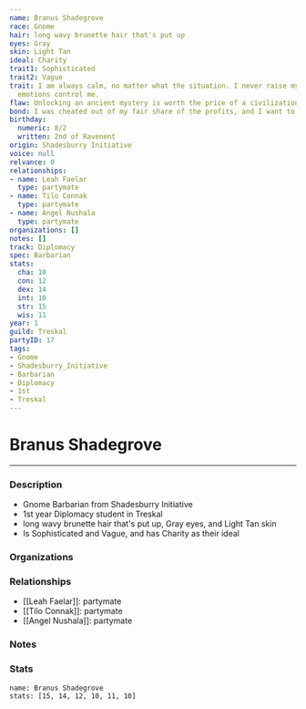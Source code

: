```yaml
---
name: Branus Shadegrove
race: Gnome
hair: long wavy brunette hair that's put up
eyes: Gray
skin: Light Tan
ideal: Charity
trait1: Sophisticated
trait2: Vague
trait: I am always calm, no matter what the situation. I never raise my voice or let
  emotions control me.
flaw: Unlocking an ancient mystery is worth the price of a civilization.
bond: I was cheated out of my fair share of the profits, and I want to get my due.
birthday:
  numeric: 8/2
  written: 2nd of Ravenent
origin: Shadesburry Initiative
voice: null
relvance: 0
relationships:
- name: Leah Faelar
  type: partymate
- name: Tilo Connak
  type: partymate
- name: Angel Nushala
  type: partymate
organizations: []
notes: []
track: Diplomacy
spec: Barbarian
stats:
  cha: 10
  con: 12
  dex: 14
  int: 10
  str: 15
  wis: 11
year: 1
guild: Treskal
partyID: 17
tags:
- Gnome
- Shadesburry_Initiative
- Barbarian
- Diplomacy
- 1st
- Treskal
---
```

# Branus Shadegrove
---
### Description
- Gnome Barbarian from Shadesburry Initiative
- 1st year Diplomacy student in Treskal
- long wavy brunette hair that's put up, Gray eyes, and Light Tan skin
- Is Sophisticated and Vague, and has Charity as their ideal

### Organizations

### Relationships
- [[Leah Faelar]]: partymate
- [[Tilo Connak]]: partymate
- [[Angel Nushala]]: partymate

### Notes

### Stats
```statblock
name: Branus Shadegrove
stats: [15, 14, 12, 10, 11, 10]
```